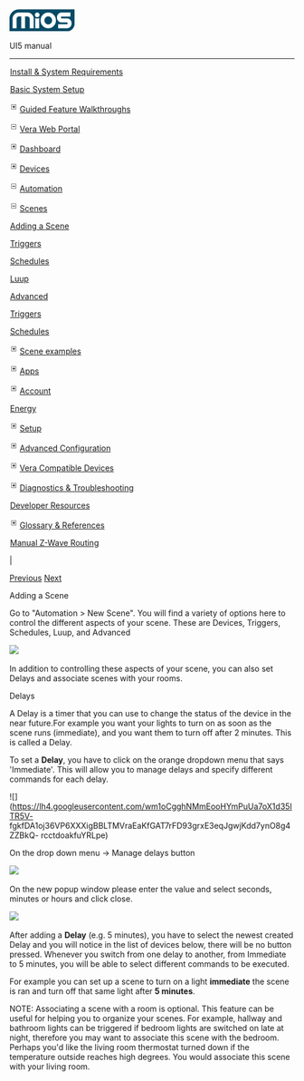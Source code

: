 ![](skins/mios/images/logo.png)

UI5 manual

  
---  
  
![](images/spacer.gif)[Install & System
Requirements](index.html#!docs5/installation_and_system_requirements_en_3Lite_all.md)

![](images/spacer.gif)[Basic System Setup ](index.html#!docs5/getting_started_en_3Lite_all.md)

![](skins/mios/images/plus.gif)[Guided Feature Walkthroughs
](features_en_3Lite_all.html)

![](skins/mios/images/minus.gif)[Vera Web
Portal](index.html#!docs5/web_portal_en_3Lite_all.md)

![](skins/mios/images/plus.gif)[Dashboard](index.html#!docs5/dashboard_en_3Lite_all.md)

![](skins/mios/images/plus.gif)[Devices](index.html#!docs5/devices_en_3Lite_all.md)

![](skins/mios/images/minus.gif)[Automation](index.html#!docs5/automation_en_3Lite_all.md)

![](skins/mios/images/minus.gif)[Scenes](index.html#!docs5/scenes_en_3Lite_all.md)

![](images/spacer.gif)[Adding a Scene](index.html#!docs5/adding_a_scene_en_3Lite_all.md)

![](images/spacer.gif)[Triggers](index.html#!docs5/triggers_en_3Lite_all.md)

![](images/spacer.gif)[Schedules](index.html#!docs5/schedules_en_3Lite_all.md)

![](images/spacer.gif)[Luup](index.html#!docs5/luup_en_3Lite_all.md)

![](images/spacer.gif)[Advanced](index.html#!docs5/scene_advanced_en_3Lite_all.md)

![](images/spacer.gif)[Triggers](index.html#!docs5/triggers_list_en_3Lite_all.md)

![](images/spacer.gif)[Schedules](index.html#!docs5/schedules_list_en_3Lite_all.md)

![](skins/mios/images/plus.gif)[Scene examples](index.html#!docs5/Scene_examples_en_3Lite_all.md)

![](skins/mios/images/plus.gif)[Apps](index.html#!docs5/apps_en_3Lite_all.md)

![](skins/mios/images/plus.gif)[Account](index.html#!docs5/account_en_3Lite_all.md)

![](images/spacer.gif)[Energy](index.html#!docs5/energy_en_3Lite_all.md)

![](skins/mios/images/plus.gif)[Setup](index.html#!docs5/setup_en_3Lite_all.md)

![](skins/mios/images/plus.gif)[Advanced
Configuration](index.html#!docs5/advanced_configuration_en_3Lite_all.md)

![](skins/mios/images/plus.gif)[Vera Compatible
Devices](index.html#!docs5/supported_hardware_en_3Lite_all.md)

![](skins/mios/images/plus.gif)[Diagnostics &
Troubleshooting](index.html#!docs5/troubleshooting_en_3Lite_all.md)

![](images/spacer.gif)[Developer Resources](index.html#!docs5/developers_en_3Lite_all.md)

![](skins/mios/images/plus.gif)[Glossary &
References](index.html#!docs5/reference_en_3Lite_all.md)

![](images/spacer.gif)[Manual Z-Wave Routing](index.html#!docs5/ManualRoute_en_3Lite_all.md)

|

[Previous](index.html#!docs5/scenes_en_3Lite_all.html) [Next](triggers_en_3Lite_all.md)

Adding a Scene

  
Go to "Automation > New Scene". You will find a variety of options here to
control the different aspects of your scene. These are Devices, Triggers,
Schedules, Luup, and Advanced  
  
![](/images/mios/create-scene-home.png)  
  
In addition to controlling these aspects of your scene, you can also set
Delays and associate scenes with your rooms.

Delays

A Delay is a timer that you can use to change the status of the device in the
near future.For example you want your lights to turn on as soon as the scene
runs (immediate), and you want them to turn off after 2 minutes. This is
called a Delay.

To set a **Delay**, you have to click on the orange dropdown menu that says
'Immediate'. This will allow you to manage delays and specify different
commands for each delay.

  
![](https://lh4.googleusercontent.com/wm1oCgghNMmEooHYmPuUa7oX1d35ITR5V-
fgkfDA1oj36VP6XXXigBBLTMVraEaKfGAT7rFD93grxE3eqJgwjKdd7ynO8g4ZZBkQ-
rcctdoakfuYRLpe)

On the drop down menu -> Manage delays button

![](/images/mios/manage-delay1.png)

On the new popup window please enter the value and select seconds, minutes or
hours and click close.  

![](/images/mios/manage-delay.png)  

After adding a **Delay** (e.g. 5 minutes), you have to select the newest
created Delay and you will notice in the list of devices below, there will be
no button pressed. Whenever you switch from one delay to another, from
Immediate to 5 minutes, you will be able to select different commands to be
executed.

For example you can set up a scene to turn on a light **immediate** the scene
is ran and turn off that same light after **5 minutes**.

  

NOTE: Associating a scene with a room is optional. This feature can be useful
for helping you to organize your scenes. For example, hallway and bathroom
lights can be triggered if bedroom lights are switched on late at night,
therefore you may want to associate this scene with the bedroom. Perhaps you'd
like the living room thermostat turned down if the temperature outside reaches
high degrees. You would associate this scene with your living room.  

  

  



  

